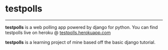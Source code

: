 # testpolls
---
**testpolls** is a web polling app powered by django for python. You can find testpolls live on heroku @ [testpolls.herokuapp.com](http://testpolls.herokuapp.com)

**testpolls** is a learning project of mine based off the basic django tutorial.
